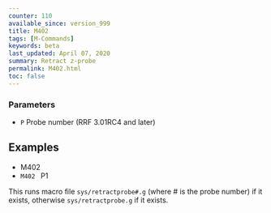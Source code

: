 ```yaml
---
counter: 110
available_since: version_999
title: M402
tags: [M-Commands] 
keywords: beta 
last_updated: April 07, 2020 
summary: Retract z-probe 
permalink: M402.html
toc: false 
---
```



### Parameters

* `P` Probe number (RRF 3.01RC4 and later)

## Examples

* M402
* ` M402  ` P1

This runs macro file `sys/retractprobe#.g` (where # is the probe number) if it exists, otherwise `sys/retractprobe.g` if it exists.

